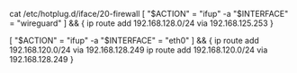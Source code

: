 
cat /etc/hotplug.d/iface/20-firewall
[ "$ACTION" = "ifup" -a "$INTERFACE" = "wireguard" ] && {
    ip route add 192.168.128.0/24 via 192.168.125.253
}

[ "$ACTION" = "ifup" -a "$INTERFACE" = "eth0" ] && {
  ip route add 192.168.120.0/24 via 192.168.128.249
  ip route add 192.168.120.0/24 via 192.168.128.249
}

